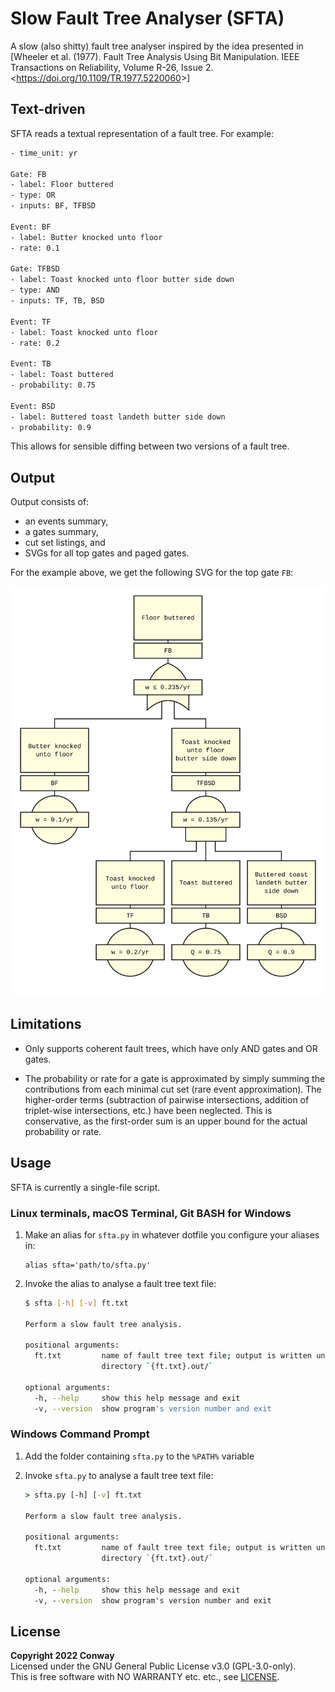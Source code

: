 # Slow Fault Tree Analyser (SFTA)

A slow (also shitty) fault tree analyser inspired by the idea presented in
[Wheeler et al. (1977). Fault Tree Analysis Using Bit Manipulation.
IEEE Transactions on Reliability, Volume R-26, Issue 2.
<<https://doi.org/10.1109/TR.1977.5220060>>]


## Text-driven

SFTA reads a textual representation of a fault tree. For example:

```txt
- time_unit: yr

Gate: FB
- label: Floor buttered
- type: OR
- inputs: BF, TFBSD

Event: BF
- label: Butter knocked unto floor
- rate: 0.1

Gate: TFBSD
- label: Toast knocked unto floor butter side down
- type: AND
- inputs: TF, TB, BSD

Event: TF
- label: Toast knocked unto floor
- rate: 0.2

Event: TB
- label: Toast buttered
- probability: 0.75

Event: BSD
- label: Buttered toast landeth butter side down
- probability: 0.9
```

This allows for sensible diffing between two versions of a fault tree.


## Output

Output consists of:
- an events summary,
- a gates summary,
- cut set listings, and
- SVGs for all top gates and paged gates.

For the example above, we get the following SVG for the top gate `FB`:

<img
  alt="Nice looking SVG showing the example fault tree."
  src="demos/readme-example.txt.out/figures/FB.svg"
  width="640">


## Limitations

- Only supports coherent fault trees, which have only AND gates and OR gates.

- The probability or rate for a gate is approximated by simply summing the
  contributions from each minimal cut set (rare event approximation).
  The higher-order terms (subtraction of pairwise intersections, addition of
  triplet-wise intersections, etc.) have been neglected. This is conservative,
  as the first-order sum is an upper bound for the actual probability or rate.


## Usage

SFTA is currently a single-file script.

### Linux terminals, macOS Terminal, Git BASH for Windows

1. Make an alias for `sfta.py`
   in whatever dotfile you configure your aliases in:

   ```bashrc
   alias sfta='path/to/sfta.py'
   ```

2. Invoke the alias to analyse a fault tree text file:

   ```bash
   $ sfta [-h] [-v] ft.txt

   Perform a slow fault tree analysis.

   positional arguments:
     ft.txt         name of fault tree text file; output is written unto the
                    directory `{ft.txt}.out/`

   optional arguments:
     -h, --help     show this help message and exit
     -v, --version  show program's version number and exit
   ```

### Windows Command Prompt

1. Add the folder containing `sfta.py` to the `%PATH%` variable

2. Invoke `sfta.py` to analyse a fault tree text file:
   ```cmd
   > sfta.py [-h] [-v] ft.txt

   Perform a slow fault tree analysis.

   positional arguments:
     ft.txt         name of fault tree text file; output is written unto the
                    directory `{ft.txt}.out/`

   optional arguments:
     -h, --help     show this help message and exit
     -v, --version  show program's version number and exit
   ```


## License

**Copyright 2022 Conway** <br>
Licensed under the GNU General Public License v3.0 (GPL-3.0-only). <br>
This is free software with NO WARRANTY etc. etc., see [LICENSE]. <br>


[LICENSE]: LICENSE
